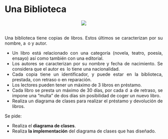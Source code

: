 <div align="justify">


# Una Biblioteca

<div align="center">
  <img src="https://upload.wikimedia.org/wikipedia/commons/9/9a/Biblioteca-montserrat.jpg" />
</div>

</br>

Una biblioteca tiene copias de libros. Estos últimos se caracterizan por su nombre, a o y autor.
- Un libro está relacionado con una categoría (novela, teatro, poesía, ensayo) así como también con una editorial.
- Los autores se caracterizan por su nombre y fecha de nacimiento. Se considera que el autor es lo tiene una nacionalidad.
- Cada copia tiene un identificador, y puede estar en la biblioteca, prestada, con retraso o en reparación.
- Los lectores pueden tener un máximo de 3 libros en préstamo.
- Cada libro se presta un máximo de 30 días, por cada d a de retraso, se impone una “multa” de dos días sin posibilidad de coger un nuevo libro.
- Realiza un diagrama de clases para realizar el préstamo y devolución de libros.

Se pide:
- Realiza el __diagrama de clases__.
- Realiza __la implementación__ del diagrama de clases que has diseñado.


</div>
